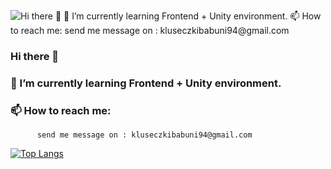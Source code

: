 ![Hi there 👊
 🌱 I’m currently learning Frontend + Unity environment.
 📫 How to reach me: 
          send me message on : kluseczkibabuni94@gmail.com](https://github-readme-stats.vercel.app/api?username=IgorKawczynski&theme=synthwave&show_icons=true)
### Hi there 👊


### 🌱 I’m currently learning Frontend + Unity environment.
### 📫 How to reach me: 
          send me message on : kluseczkibabuni94@gmail.com
          
[![Top Langs](https://github-readme-stats.vercel.app/api/top-langs/?username=IgorKawczynski&theme=synthwave&exclude_repo=github-readme-stats,Algorithms-and-Data-Structures,DataVisualisation2021)](https://github.com/anuraghazra/github-readme-stats)

<!--
**IgorKawczynski/IgorKawczynski** is a ✨ _special_ ✨ repository because its `README.md` (this file) appears on your GitHub profile.

Here are some ideas to get you started:

### 🌱 I’m currently learning Frontend + Python + Unity environment.
### 📫 How to reach me: 
        send me message on : kluseczkibabuni94@gmail.com
-->
